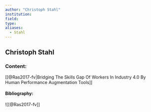 ```yaml
---
author: "Christoph Stahl"
institution:
field:
type:
aliases:
  - Stahl
---
```


## Christoph Stahl

### Content:
[[@Ras2017-fv|Bridging The Skills Gap Of Workers In Industry 4.0 By Human Performance Augmentation Tools]]

#### Bibliography:

![[@Ras2017-fv]]